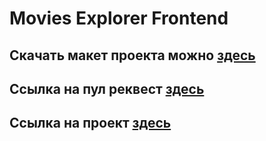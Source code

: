 # Movies Explorer Frontend

## Скачать макет проекта можно [здесь](https://disk.yandex.ru/d/yV9QhHksv44NCw)

## Ссылка на пул реквест [здесь](https://github.com/Maksimarus/movies-explorer-frontend/pull/2)

## Ссылка на проект [здесь](https://bestfilms.maksimar.nomoredomains.club/)
